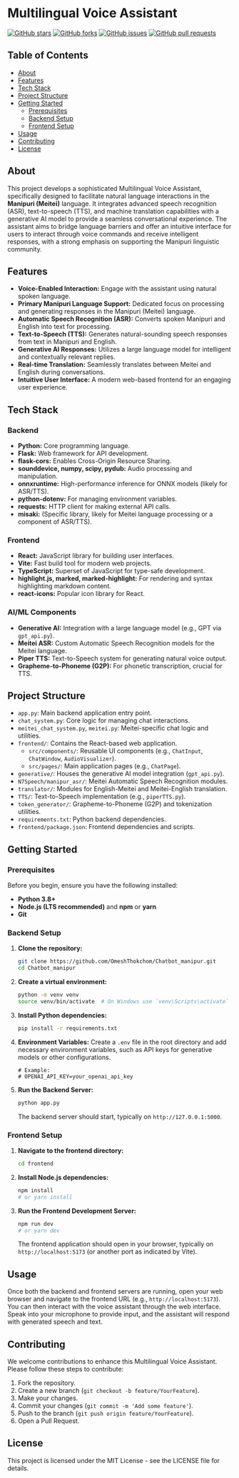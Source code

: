 # Multilingual Voice Assistant

[![GitHub stars](https://img.shields.io/github/stars/OmeshThokchom/Chatbot_manipur?style=social)](https://github.com/OmeshThokchom/Chatbot_manipur/stargazers)
[![GitHub forks](https://img.shields.io/github/forks/OmeshThokchom/Chatbot_manipur?style=social)](https://github.com/OmeshThokchom/Chatbot_manipur/network/members)
[![GitHub issues](https://img.shields.io/github/issues/OmeshThokchom/Chatbot_manipur)](https://github.com/OmeshThokchom/Chatbot_manipur/issues)
[![GitHub pull requests](https://img.shields.io/github/issues-pr/OmeshThokchom/Chatbot_manipur)](https://github.com/OmeshThokchom/Chatbot_manipur/pulls)


## Table of Contents
- [About](#about)
- [Features](#features)
- [Tech Stack](#tech-stack)
- [Project Structure](#project-structure)
- [Getting Started](#getting-started)
  - [Prerequisites](#prerequisites)
  - [Backend Setup](#backend-setup)
  - [Frontend Setup](#frontend-setup)
- [Usage](#usage)
- [Contributing](#contributing)
- [License](#license)

## About
This project develops a sophisticated Multilingual Voice Assistant, specifically designed to facilitate natural language interactions in the **Manipuri (Meitei)** language. It integrates advanced speech recognition (ASR), text-to-speech (TTS), and machine translation capabilities with a generative AI model to provide a seamless conversational experience. The assistant aims to bridge language barriers and offer an intuitive interface for users to interact through voice commands and receive intelligent responses, with a strong emphasis on supporting the Manipuri linguistic community.

## Features
- **Voice-Enabled Interaction:** Engage with the assistant using natural spoken language.
- **Primary Manipuri Language Support:** Dedicated focus on processing and generating responses in the Manipuri (Meitei) language.
- **Automatic Speech Recognition (ASR):** Converts spoken Manipuri and English into text for processing.
- **Text-to-Speech (TTS):** Generates natural-sounding speech responses from text in Manipuri and English.
- **Generative AI Responses:** Utilizes a large language model for intelligent and contextually relevant replies.
- **Real-time Translation:** Seamlessly translates between Meitei and English during conversations.
- **Intuitive User Interface:** A modern web-based frontend for an engaging user experience.

## Tech Stack
### Backend
- **Python:** Core programming language.
- **Flask:** Web framework for API development.
- **flask-cors:** Enables Cross-Origin Resource Sharing.
- **sounddevice, numpy, scipy, pydub:** Audio processing and manipulation.
- **onnxruntime:** High-performance inference for ONNX models (likely for ASR/TTS).
- **python-dotenv:** For managing environment variables.
- **requests:** HTTP client for making external API calls.
- **misaki:** (Specific library, likely for Meitei language processing or a component of ASR/TTS).

### Frontend
- **React:** JavaScript library for building user interfaces.
- **Vite:** Fast build tool for modern web projects.
- **TypeScript:** Superset of JavaScript for type-safe development.
- **highlight.js, marked, marked-highlight:** For rendering and syntax highlighting markdown content.
- **react-icons:** Popular icon library for React.

### AI/ML Components
- **Generative AI:** Integration with a large language model (e.g., GPT via `gpt_api.py`).
- **Meitei ASR:** Custom Automatic Speech Recognition models for the Meitei language.
- **Piper TTS:** Text-to-Speech system for generating natural voice output.
- **Grapheme-to-Phoneme (G2P):** For phonetic transcription, crucial for TTS.

## Project Structure
- `app.py`: Main backend application entry point.
- `chat_system.py`: Core logic for managing chat interactions.
- `meitei_chat_system.py`, `meitei.py`: Meitei-specific chat logic and utilities.
- `frontend/`: Contains the React-based web application.
  - `src/components/`: Reusable UI components (e.g., `ChatInput`, `ChatWindow`, `AudioVisualizer`).
  - `src/pages/`: Main application pages (e.g., `ChatPage`).
- `generative/`: Houses the generative AI model integration (`gpt_api.py`).
- `N7Speech/manipur_asr/`: Meitei Automatic Speech Recognition modules.
- `translator/`: Modules for English-Meitei and Meitei-English translation.
- `TTS/`: Text-to-Speech implementation (e.g., `piperTTS.py`).
- `token_generator/`: Grapheme-to-Phoneme (G2P) and tokenization utilities.
- `requirements.txt`: Python backend dependencies.
- `frontend/package.json`: Frontend dependencies and scripts.

## Getting Started

### Prerequisites
Before you begin, ensure you have the following installed:
- **Python 3.8+**
- **Node.js (LTS recommended)** and **npm** or **yarn**
- **Git**

### Backend Setup
1.  **Clone the repository:**
    ```bash
    git clone https://github.com/OmeshThokchom/Chatbot_manipur.git
    cd Chatbot_manipur
    ```
2.  **Create a virtual environment:**
    ```bash
    python -m venv venv
    source venv/bin/activate  # On Windows use `venv\Scripts\activate`
    ```
3.  **Install Python dependencies:**
    ```bash
    pip install -r requirements.txt
    ```
4.  **Environment Variables:**
    Create a `.env` file in the root directory and add necessary environment variables, such as API keys for generative models or other configurations.
    ```
    # Example:
    # OPENAI_API_KEY=your_openai_api_key
    ```
5.  **Run the Backend Server:**
    ```bash
    python app.py
    ```
    The backend server should start, typically on `http://127.0.0.1:5000`.

### Frontend Setup
1.  **Navigate to the frontend directory:**
    ```bash
    cd frontend
    ```
2.  **Install Node.js dependencies:**
    ```bash
    npm install
    # or yarn install
    ```
3.  **Run the Frontend Development Server:**
    ```bash
    npm run dev
    # or yarn dev
    ```
    The frontend application should open in your browser, typically on `http://localhost:5173` (or another port as indicated by Vite).

## Usage
Once both the backend and frontend servers are running, open your web browser and navigate to the frontend URL (e.g., `http://localhost:5173`). You can then interact with the voice assistant through the web interface. Speak into your microphone to provide input, and the assistant will respond with generated speech and text.

## Contributing
We welcome contributions to enhance this Multilingual Voice Assistant. Please follow these steps to contribute:
1.  Fork the repository.
2.  Create a new branch (`git checkout -b feature/YourFeature`).
3.  Make your changes.
4.  Commit your changes (`git commit -m 'Add some feature'`).
5.  Push to the branch (`git push origin feature/YourFeature`).
6.  Open a Pull Request.

## License
This project is licensed under the MIT License - see the LICENSE file for details.
